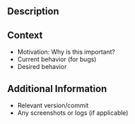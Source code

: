 ## Description
<!-- Clearly describe the issue, bug, or feature -->

## Context

- Motivation: Why is this important?
- Current behavior (for bugs)
- Desired behavior

## Additional Information

- Relevant version/commit
- Any screenshots or logs (if applicable)
